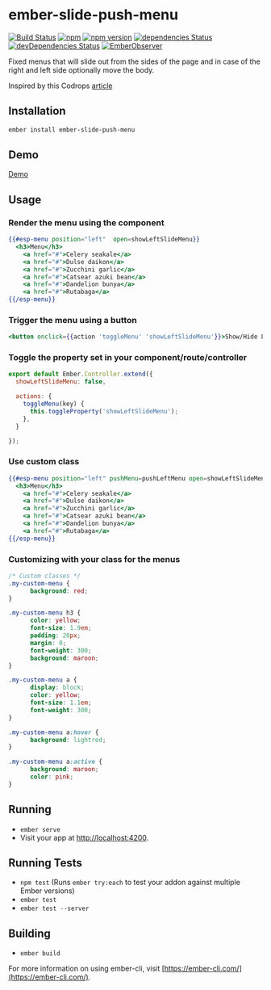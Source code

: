 # ember-slide-push-menu

[![Build Status](https://travis-ci.org/rajasegar/ember-slide-push-menu.svg?branch=master)](https://travis-ci.org/rajasegar/ember-slide-push-menu) 
[![npm](https://img.shields.io/npm/dm/ember-slide-push-menu.svg)](https://www.npmjs.com/package/ember-slide-push-menu)
[![npm version](http://img.shields.io/npm/v/ember-slide-push-menu.svg?style=flat)](https://npmjs.org/package/ember-slide-push-menu "View this project on npm")
[![dependencies Status](https://david-dm.org/rajasegar/ember-slide-push-menu/status.svg)](https://david-dm.org/rajasegar/ember-slide-push-menu)
[![devDependencies Status](https://david-dm.org/rajasegar/ember-slide-push-menu/dev-status.svg)](https://david-dm.org/rajasegar/ember-slide-push-menu?type=dev)
[![EmberObserver](http://emberobserver.com/badges/ember-slide-push-menu.svg?branch=master)](http://emberobserver.com/addons/ember-slide-push-menu)

Fixed menus that will slide out from the sides of the page and in case of the right and left side optionally move the body.

Inspired by this Codrops [article](https://tympanus.net/codrops/2013/04/17/slide-and-push-menus/)

## Installation

```sh
ember install ember-slide-push-menu
```

## Demo
[Demo](https://rajasegar.github.io/ember-slide-push-menu/)

## Usage

### Render the menu using the component 
```hbs
{{#esp-menu position="left"  open=showLeftSlideMenu}}
  <h3>Menu</h3>
	<a href="#">Celery seakale</a>
	<a href="#">Dulse daikon</a>
	<a href="#">Zucchini garlic</a>
	<a href="#">Catsear azuki bean</a>
	<a href="#">Dandelion bunya</a>
	<a href="#">Rutabaga</a>
{{/esp-menu}}
```

### Trigger the menu using a button
```hbs
<button onclick={{action 'toggleMenu' 'showLeftSlideMenu'}}>Show/Hide Left Slide Menu</button>
```

### Toggle the property set in your component/route/controller
```js
export default Ember.Controller.extend({
  showLeftSlideMenu: false,

  actions: {
    toggleMenu(key) {
      this.toggleProperty('showLeftSlideMenu');
    },
  }

});

```

### Use custom class
```hbs
{{#esp-menu position="left" pushMenu=pushLeftMenu open=showLeftSlideMenu customClasses='my-custom-menu'}}
  <h3>Menu</h3>
	<a href="#">Celery seakale</a>
	<a href="#">Dulse daikon</a>
	<a href="#">Zucchini garlic</a>
	<a href="#">Catsear azuki bean</a>
	<a href="#">Dandelion bunya</a>
	<a href="#">Rutabaga</a>
{{/esp-menu}}
```

### Customizing with your class for the menus
```css
/* Custom classes */
.my-custom-menu {
	  background: red;
}

.my-custom-menu h3 {
	  color: yellow;
	  font-size: 1.9em;
	  padding: 20px;
	  margin: 0;
	  font-weight: 300;
	  background: maroon;
}

.my-custom-menu a {
	  display: block;
	  color: yellow;
	  font-size: 1.1em;
	  font-weight: 300;
}

.my-custom-menu a:hover {
	  background: lightred;
}

.my-custom-menu a:active {
	  background: maroon;
	  color: pink;
}

```
## Running

* `ember serve`
* Visit your app at [http://localhost:4200](http://localhost:4200).

## Running Tests

* `npm test` (Runs `ember try:each` to test your addon against multiple Ember versions)
* `ember test`
* `ember test --server`

## Building

* `ember build`

For more information on using ember-cli, visit [https://ember-cli.com/](https://ember-cli.com/).
